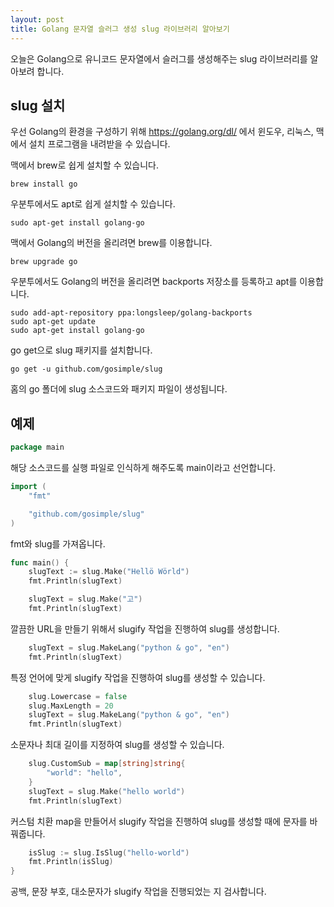 ```yaml
---
layout: post
title: Golang 문자열 슬러그 생성 slug 라이브러리 알아보기
---
```


오늘은 Golang으로 유니코드 문자열에서 슬러그를 생성해주는 slug 라이브러리를 알아보려 합니다.

## slug 설치

우선 Golang의 환경을 구성하기 위해 https://golang.org/dl/ 에서 윈도우, 리눅스, 맥에서 설치 프로그램을 내려받을 수 있습니다.

맥에서 brew로 쉽게 설치할 수 있습니다.

```
brew install go
```

우분투에서도 apt로 쉽게 설치할 수 있습니다.

```
sudo apt-get install golang-go
```

맥에서 Golang의 버전을 올리려면 brew를 이용합니다.

```
brew upgrade go
```

우분투에서도 Golang의 버전을 올리려면 backports 저장소를 등록하고 apt를 이용합니다.

```
sudo add-apt-repository ppa:longsleep/golang-backports
sudo apt-get update
sudo apt-get install golang-go
```

go get으로 slug 패키지를 설치합니다.

```
go get -u github.com/gosimple/slug
```

홈의 go 폴더에 slug 소스코드와 패키지 파일이 생성됩니다.

## 예제

```go
package main
```

해당 소스코드를 실행 파일로 인식하게 해주도록 main이라고 선언합니다.

```go
import (
	"fmt"

	"github.com/gosimple/slug"
)
```

fmt와 slug를 가져옵니다.

```go
func main() {
	slugText := slug.Make("Hellö Wörld")
	fmt.Println(slugText)

	slugText = slug.Make("고")
	fmt.Println(slugText)
```

깔끔한 URL을 만들기 위해서 slugify 작업을 진행하여 slug를 생성합니다.

```go
	slugText = slug.MakeLang("python & go", "en")
	fmt.Println(slugText)
```

특정 언어에 맞게 slugify 작업을 진행하여 slug를 생성할 수 있습니다.

```go
	slug.Lowercase = false
	slug.MaxLength = 20
	slugText = slug.MakeLang("python & go", "en")
	fmt.Println(slugText)
```

소문자나 최대 길이를 지정하여 slug를 생성할 수 있습니다.

```go
	slug.CustomSub = map[string]string{
		"world": "hello",
	}
	slugText = slug.Make("hello world")
	fmt.Println(slugText)
```

커스텀 치환 map을 만들어서 slugify 작업을 진행하여 slug를 생성할 때에 문자를 바꿔줍니다.

```go
	isSlug := slug.IsSlug("hello-world")
	fmt.Println(isSlug)
}
```

공백, 문장 부호, 대소문자가 slugify 작업을 진행되었는 지 검사합니다.
